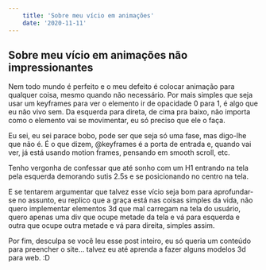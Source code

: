 ```yaml
---
    title: 'Sobre meu vício em animações'
    date: '2020-11-11'   
---
```


## Sobre meu vício em animações não impressionantes

Nem todo mundo é perfeito e o meu defeito é colocar animação para qualquer coisa, mesmo quando não necessário.
Por mais simples que seja usar um keyframes para ver o elemento ir de opacidade 0 para 1, é algo que eu não vivo sem. Da esquerda para direta, de cima pra baixo, não importa como o elemento vai se movimentar, eu só preciso que ele o faça.

Eu sei, eu sei parace bobo, pode ser que seja só uma fase, mas digo-lhe que não é. É o que dizem, @keyframes é a porta de entrada e, quando vai ver, já está usando motion frames, pensando em smooth scroll, etc.

Tenho vergonha de confessar que até sonho com um H1 entrando na tela pela esquerda demorando sutis 2.5s e se posicionando no centro na tela.

E se tentarem argumentar que talvez esse vício seja bom para aprofundar-se no assunto, eu replico que a graça está nas coisas simples da vida, não quero implementar elementos 3d que mal carregam na tela do usuário, quero apenas uma div que ocupe metade da tela e vá para esquerda e outra que ocupe outra metade e vá para direita, simples assim.

Por fim, desculpa se você leu esse post inteiro, eu só queria um conteúdo para preencher o site... talvez eu até aprenda a fazer alguns modelos 3d para web. :D
